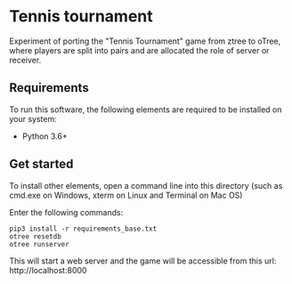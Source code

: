 # Tennis tournament

Experiment of porting the "Tennis Tournament" game from ztree to oTree,
where players are split into pairs and are allocated the role of server or receiver.

## Requirements

To run this software, the following elements are required to be installed on your system:

- Python 3.6+

## Get started

To install other elements, open a command line into this directory
(such as cmd.exe on Windows, xterm on Linux and Terminal on Mac OS)

Enter the following commands:

```
pip3 install -r requirements_base.txt
otree resetdb
otree runserver
```

This will start a web server and the game will be accessible from this url: http://localhost:8000